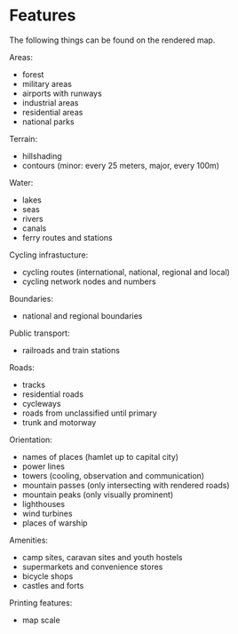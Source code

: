 # Features

The following things can be found on the rendered map.

Areas:
- forest
- military areas
- airports with runways
- industrial areas
- residential areas
- national parks

Terrain:
- hillshading
- contours (minor: every 25 meters, major, every 100m)

Water:
- lakes
- seas
- rivers
- canals
- ferry routes and stations

Cycling infrastucture:
- cycling routes (international, national, regional and local)
- cycling network nodes and numbers

Boundaries:
- national and regional boundaries

Public transport:
- railroads and train stations

Roads:
- tracks
- residential roads
- cycleways
- roads from unclassified until primary
- trunk and motorway

Orientation:
- names of places (hamlet up to capital city)
- power lines
- towers (cooling, observation and communication)
- mountain passes (only intersecting with rendered roads)
- mountain peaks (only visually prominent)
- lighthouses
- wind turbines
- places of warship

Amenities:
- camp sites, caravan sites and youth hostels
- supermarkets and convenience stores
- bicycle shops
- castles and forts 

Printing features:
- map scale
